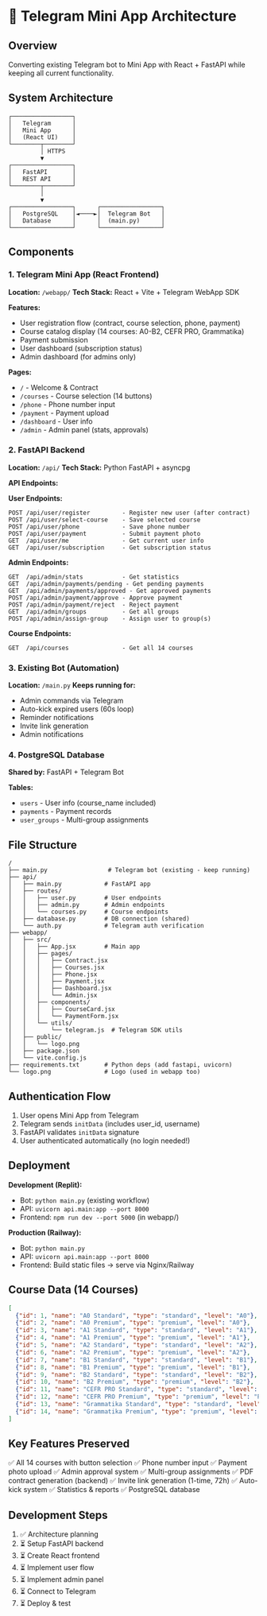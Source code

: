 # 🚀 Telegram Mini App Architecture

## Overview
Converting existing Telegram bot to Mini App with React + FastAPI while keeping all current functionality.

## System Architecture

```
┌─────────────────┐
│   Telegram      │
│   Mini App      │
│   (React UI)    │
└────────┬────────┘
         │ HTTPS
         ▼
┌─────────────────┐
│   FastAPI       │
│   REST API      │
└────────┬────────┘
         │
         ▼
┌─────────────────┐      ┌─────────────────┐
│   PostgreSQL    │◄────►│  Telegram Bot   │
│   Database      │      │  (main.py)      │
└─────────────────┘      └─────────────────┘
```

## Components

### 1. **Telegram Mini App (React Frontend)**
**Location:** `/webapp/`
**Tech Stack:** React + Vite + Telegram WebApp SDK

**Features:**
- User registration flow (contract, course selection, phone, payment)
- Course catalog display (14 courses: A0-B2, CEFR PRO, Grammatika)
- Payment submission
- User dashboard (subscription status)
- Admin dashboard (for admins only)

**Pages:**
- `/` - Welcome & Contract
- `/courses` - Course selection (14 buttons)
- `/phone` - Phone number input
- `/payment` - Payment upload
- `/dashboard` - User info
- `/admin` - Admin panel (stats, approvals)

### 2. **FastAPI Backend**
**Location:** `/api/`
**Tech Stack:** Python FastAPI + asyncpg

**API Endpoints:**

**User Endpoints:**
```
POST /api/user/register         - Register new user (after contract)
POST /api/user/select-course    - Save selected course
POST /api/user/phone            - Save phone number
POST /api/user/payment          - Submit payment photo
GET  /api/user/me               - Get current user info
GET  /api/user/subscription     - Get subscription status
```

**Admin Endpoints:**
```
GET  /api/admin/stats           - Get statistics
GET  /api/admin/payments/pending - Get pending payments
GET  /api/admin/payments/approved - Get approved payments
POST /api/admin/payment/approve - Approve payment
POST /api/admin/payment/reject  - Reject payment
GET  /api/admin/groups          - Get all groups
POST /api/admin/assign-group    - Assign user to group(s)
```

**Course Endpoints:**
```
GET  /api/courses               - Get all 14 courses
```

### 3. **Existing Bot (Automation)**
**Location:** `/main.py`
**Keeps running for:**
- Admin commands via Telegram
- Auto-kick expired users (60s loop)
- Reminder notifications
- Invite link generation
- Admin notifications

### 4. **PostgreSQL Database**
**Shared by:** FastAPI + Telegram Bot

**Tables:**
- `users` - User info (course_name included)
- `payments` - Payment records
- `user_groups` - Multi-group assignments

## File Structure

```
/
├── main.py                 # Telegram bot (existing - keep running)
├── api/
│   ├── main.py            # FastAPI app
│   ├── routes/
│   │   ├── user.py        # User endpoints
│   │   ├── admin.py       # Admin endpoints
│   │   └── courses.py     # Course endpoints
│   ├── database.py        # DB connection (shared)
│   └── auth.py            # Telegram auth verification
├── webapp/
│   ├── src/
│   │   ├── App.jsx        # Main app
│   │   ├── pages/
│   │   │   ├── Contract.jsx
│   │   │   ├── Courses.jsx
│   │   │   ├── Phone.jsx
│   │   │   ├── Payment.jsx
│   │   │   ├── Dashboard.jsx
│   │   │   └── Admin.jsx
│   │   ├── components/
│   │   │   ├── CourseCard.jsx
│   │   │   └── PaymentForm.jsx
│   │   └── utils/
│   │       └── telegram.js  # Telegram SDK utils
│   ├── public/
│   │   └── logo.png
│   ├── package.json
│   └── vite.config.js
├── requirements.txt       # Python deps (add fastapi, uvicorn)
└── logo.png               # Logo (used in webapp too)
```

## Authentication Flow

1. User opens Mini App from Telegram
2. Telegram sends `initData` (includes user_id, username)
3. FastAPI validates `initData` signature
4. User authenticated automatically (no login needed!)

## Deployment

**Development (Replit):**
- Bot: `python main.py` (existing workflow)
- API: `uvicorn api.main:app --port 8000`
- Frontend: `npm run dev --port 5000` (in webapp/)

**Production (Railway):**
- Bot: `python main.py`
- API: `uvicorn api.main:app --port 8000`
- Frontend: Build static files → serve via Nginx/Railway

## Course Data (14 Courses)

```json
[
  {"id": 1, "name": "A0 Standard", "type": "standard", "level": "A0"},
  {"id": 2, "name": "A0 Premium", "type": "premium", "level": "A0"},
  {"id": 3, "name": "A1 Standard", "type": "standard", "level": "A1"},
  {"id": 4, "name": "A1 Premium", "type": "premium", "level": "A1"},
  {"id": 5, "name": "A2 Standard", "type": "standard", "level": "A2"},
  {"id": 6, "name": "A2 Premium", "type": "premium", "level": "A2"},
  {"id": 7, "name": "B1 Standard", "type": "standard", "level": "B1"},
  {"id": 8, "name": "B1 Premium", "type": "premium", "level": "B1"},
  {"id": 9, "name": "B2 Standard", "type": "standard", "level": "B2"},
  {"id": 10, "name": "B2 Premium", "type": "premium", "level": "B2"},
  {"id": 11, "name": "CEFR PRO Standard", "type": "standard", "level": "PRO"},
  {"id": 12, "name": "CEFR PRO Premium", "type": "premium", "level": "PRO"},
  {"id": 13, "name": "Grammatika Standard", "type": "standard", "level": "GRAM"},
  {"id": 14, "name": "Grammatika Premium", "type": "premium", "level": "GRAM"}
]
```

## Key Features Preserved

✅ All 14 courses with button selection
✅ Phone number input
✅ Payment photo upload
✅ Admin approval system
✅ Multi-group assignments
✅ PDF contract generation (backend)
✅ Invite link generation (1-time, 72h)
✅ Auto-kick system
✅ Statistics & reports
✅ PostgreSQL database

## Development Steps

1. ✅ Architecture planning
2. ⏳ Setup FastAPI backend
3. ⏳ Create React frontend
4. ⏳ Implement user flow
5. ⏳ Implement admin panel
6. ⏳ Connect to Telegram
7. ⏳ Deploy & test
